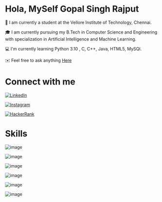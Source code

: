 # Hola, MySelf Gopal Singh Rajput

:school: I am currently a student at the Vellore Institute of Technology, Chennai.

:mortar_board: I am currently pursuing my B.Tech in Computer Science and Engineering with specialization in Artificial Intelligence and Machine Learning.

:computer: I'm currently learning Python 3.10 , C, C++, Java, HTML5, MySQl.

:envelope: Feel free to ask anything [Here](https://github.com/issues)

# Connect with me 

[![LinkedIn](https://img.shields.io/badge/LinkedIn-0077B5?style=for-the-badge&logo=linkedin&logoColor=white)](https://www.linkedin.com/in/gopal-singh-49b62a166/)

[![Instagram](https://img.shields.io/badge/Instagram-E4405F?style=for-the-badge&logo=instagram&logoColor=white)](https://www.instagram.com/gopal_singh_rajput_14/)

[![HackerRank](https://img.shields.io/badge/-Hackerrank-2EC866?style=for-the-badge&logo=HackerRank&logoColor=white)](https://www.hackerrank.com/gopal_singh_raj1)

# Skills

![image](	https://img.shields.io/badge/Python-3776AB?style=for-the-badge&logo=python&logoColor=white)

![image](https://img.shields.io/badge/C-00599C?style=for-the-badge&logo=c&logoColor=white)

![image](	https://img.shields.io/badge/C%2B%2B-00599C?style=for-the-badge&logo=c%2B%2B&logoColor=white)

![image](https://img.shields.io/badge/Java-ED8B00?style=for-the-badge&logo=java&logoColor=white)

![image](https://img.shields.io/badge/HTML5-E34F26?style=for-the-badge&logo=html5&logoColor=white)

![image](https://img.shields.io/badge/MySQL-00000F?style=for-the-badge&logo=mysql&logoColor=white)

